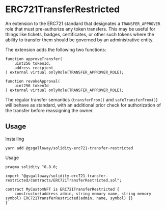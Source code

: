 # ERC721TransferRestricted

An extension to the ERC721 standard that designates a `TRANSFER_APPROVER` role that must pre-authorize any token transfers. This may be useful for things like tickets, badges, certificates, or other such tokens where the ability to transfer them should be governed by an administrative entity.

The extension adds the following two functions:

```solidity
function approveTransfer(
    uint256 tokenId,
    address recipient
) external virtual onlyRole(TRANSFER_APPROVER_ROLE);

function revokeApproval(
    uint256 tokenId
) external virtual onlyRole(TRANSFER_APPROVER_ROLE);
```

The regular transfer semantics (`transferFrom()` and `safeTransferFrom()`) will behave as standard, with an additional prior check for authorization of the transfer before reassigning the owner.

## Usage
Installing
```
yarn add @gsgalloway/solidity-erc721-transfer-restricted
```

Usage
```solidity
pragma solidity ^0.8.0;

import "@gsgalloway/solidity-erc721-transfer-restricted/contracts/ERC721TransferRestricted.sol";

contract MyCustomNFT is ERC721TransferRestricted {
    constructor(address admin, string memory name, string memory symbol) ERC721TransferRestricted(admin, name, symbol) {}
}
```
